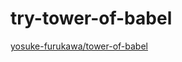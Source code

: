 # try-tower-of-babel

[yosuke-furukawa/tower-of-babel](https://github.com/yosuke-furukawa/tower-of-babel)
